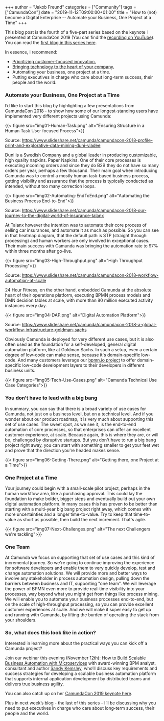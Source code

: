 +++
author = "Jakob Freund"
categories = ["Community"]
tags = ["CamundaCon"]
date = "2019-11-12T09:00:00+01:00"
title = "How to (not) become a Digital Enterprise -- Automate your Business, One Project at a Time"
+++

This blog post is the fourth of a five-part series based on the keynote I presented at CamundaCon 2019 (You can find the [recording on YouTube](https://www.youtube.com/watch?v=zfN2-TlzlZs)). You can read the [first blog in this series here](https://blog.camunda.com/post/2019/10/how-to-not-become-a-digital-enterprise/).

<!--more-->
In essence, I recommend:

- [Prioritizing customer-focused innovation.](https://blog.camunda.com/post/2019/10/prioritizing-customer-focused-innovation/)
- [Bringing technology to the heart of your company.](https://blog.camunda.com/post/2019/11/bringing-technology-to-the-heart-of-your-company/)
- Automating your business, one project at a time.
- Putting executives in charge who care about long-term success, their people and the world.

### Automate your Business, One Project at a Time

I’d like to start this blog by highlighting a few presentations from CamundaCon 2018 - to show how some of our longest-standing users have implemented very different projects using Camunda:

{{< figure src="img01-Human-Task.png" alt="Ensuring Structure in a Human Task User focused Process">}}

Source: https://www.slideshare.net/camunda/camundacon-2018-profile-print-and-explorative-data-mining-duni-viadee

Duni is a Swedish Company and a global leader in producing customizable, high quality napkins. Paper Napkins. One of their core processes is executing incoming orders and since they do B2B they do not have so many orders per year, perhaps a few thousand. Their main goal when introducing Camunda was to control a mostly human task-based business process, getting visibility and assurance that the process is typically conducted as intended, without too many correction loops.

{{< figure src="img02-Automating-EndToEnd.png" alt="Automating the Business Process End-to-End">}}

Source: https://www.slideshare.net/camunda/camundacon-2018-our-journey-to-the-digital-world-of-insurance-talanx

At Talanx however the intention was to automate their core process of selling car insurances, and automate it as much as possible. So you can see in that heatmap diagram, that the default path is STP (straight through processing) and human workers are only involved in exceptional cases. Their main success with Camunda was bringing the automation rate to 97% within three months after go-live.

{{< figure src="img03-High-Throughput.png" alt="High Throughput Processing">}}

Source: https://www.slideshare.net/camunda/camundacon-2018-workflow-automation-at-scale

24 Hour Fitness, on the other hand, embedded Camunda at the absolute heart of their operations platform, executing BPMN process models and DMN decision tables at scale, with more than 80 million executed activity instances every day.

{{< figure src="img04-DAP.png" alt="Digital Automation Platform">}}

Source: https://www.slideshare.net/camunda/camundacon-2018-a-global-workflow-infrastructure-goldman-sachs

Obviously Camunda is deployed for very different use cases, but it is also often used as the foundation for a self-developed, general digital automation platform, like at Goldman Sachs. In such a setup, even a certain degree of low-code can make sense, because it's domain-specific low-code. And many customers leverage our [bpmn.io project](https://bpmn.io/) to offer domain-specific low-code development layers to their developers in different business units.

{{< figure src="img05-Tech-Use-Cases.png" alt="Camunda Technical Use Case Categories">}}

### You don’t have to lead with a big bang

In summary, you can say that there is a broad variety of use cases for Camunda, not just on a business level, but on a technical level. And if you wonder about our product roadmap, it is very much about supporting this set of use cases. The sweet spot, as we see it, is the end-to-end automation of core processes, so that enterprises can offer an excellent customer experience, at scale. Because again, this is where they are, or will be, challenged by disruptive startups. But you don't have to run a big bang project right away, you can start with something smaller to get your feet wet and prove that the direction you're headed makes sense.

{{< figure src="img06-Getting-There.png" alt="Getting there, one Project at a Time">}}

### One Project at a Time

Your journey could begin with a small-scale pilot project, perhaps in the human workflow area, like a purchasing approval. This could lay the foundation to make bolder, bigger steps and eventually build out your own digital automation platform. In many cases this has proven to be better than starting with a multi-year big bang project right away, which comes with more uncertainties and a longer time-to-value. Try to keep that time-to-value as short as possible, then build the next increment. That's agile.

{{< figure src="img07-Next-Challenges.png" alt="The next Challengers we're tackling">}}

### One Team

At Camunda we focus on supporting that set of use cases and this kind of incremental journey. So we're going to continue improving the experience for software developers and enable them to very quickly develop, test and change automation solutions. We will provide more and better ways to involve any stakeholder in process automation design, pulling down the barriers between business and IT, supporting "one team". We will leverage the power of BPMN even more to provide real-time visibility into your processes, way beyond what you might get from things like process mining. We will enable you to automate your business processes end-to-end, but on the scale of high-throughput processing, so you can provide excellent customer experiences at scale. And we will make it super easy to get up and running with Camunda, by lifting the burden of operating the stack from your shoulders.

### So, what does this look like in action?

Interested in learning more about the practical ways you can kick off a Camunda project?

Join our webinar this evening (November 12th): [How to Build Scalable Business Automation with Microservices](https://camunda.com/learn/webinars/build-scalable-business-automation-with-microservices/) with award-winning BPM analyst, consultant and author [Sandy Kemsley](https://column2.com/), who’ll discuss key requirements and success strategies for developing a scalable business automation platform that supports internal application development by distributed teams and delivers true business agility.

You can also catch up on her [CamundaCon 2019 keynote here](https://www.youtube.com/watch?v=GEQoFgxCvAo&list=PLJG25HlmvsOWvVjF44qr5-xXG--cCuXnn&index=29&t=0s).

Plus in next week’s blog - the last of this series - I’ll be discussing why you need to put executives in charge who care about long-term success, their people and the world.
